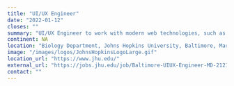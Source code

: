 ```yaml
---
title: "UI/UX Engineer"
date: "2022-01-12"
closes: ""
summary: "UI/UX Engineer to work with modern web technologies, such as Vue.js, rely on REST APIs, and find solutions on how to scale and enable analysis display of thousands of datasets."
continent: NA
location: "Biology Department, Johns Hopkins University, Baltimore, Maryland, United States"
image: "/images/logos/JohnsHopkinsLogoLarge.gif"
location_url: "https://www.jhu.edu/"
external_url: "https://jobs.jhu.edu/job/Baltimore-UIUX-Engineer-MD-21218/822242500/"
contact: ""
---
```

